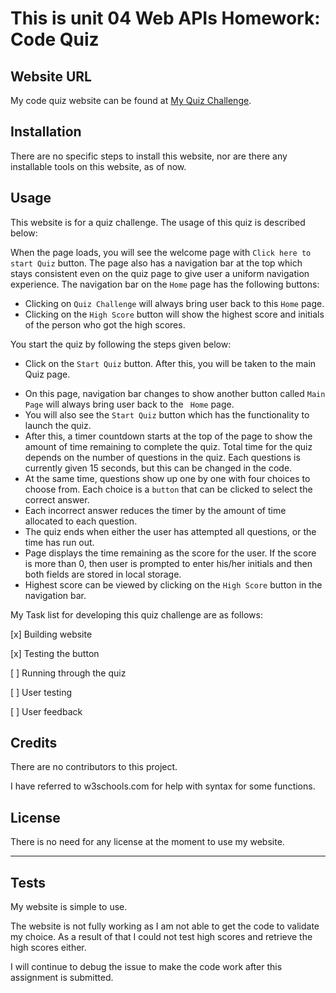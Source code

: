 # This is unit 04 Web APIs Homework: Code Quiz

## Website URL

My code quiz website can be found at [My Quiz Challenge](https://sheldonmall.github.io/quiz-challenge/). 

## Installation

There are no specific steps to install this website, nor are there any installable tools on this website, as of now.


## Usage 

This website is for a quiz challenge. The usage of this quiz is described below:

When the page loads, you will see the welcome page with `Click here to start Quiz` button. The page also has a navigation bar at the top which stays consistent even on the quiz page to give user a uniform navigation experience. The navigation bar on the `Home` page has the following buttons:

* Clicking on `Quiz Challenge` will always bring user back to this `Home` page.
* Clicking on the `High Score` button will show the highest score and initials of the person who got the high scores.


You start the quiz by following the steps given below:

* Click on the `Start Quiz` button. After this, you will be taken to the main Quiz page. 
- On this page, navigation bar changes to show another button called `Main Page` will always bring user back to the ` Home` page. 
- You will also see the `Start Quiz` button which has the functionality to launch the quiz.
- After this, a timer countdown starts at the top of the page to show the amount of time remaining to complete the quiz. Total time for the quiz depends on the number of questions in the quiz. Each questions is currently given 15 seconds, but this can be changed in the code.
- At the same time, questions show up one by one with four choices to choose from. Each choice is a `button` that can be clicked to select the correct answer.
- Each incorrect answer reduces the timer by the amount of time allocated to each question.
- The quiz ends when either the user has attempted all questions, or the time has run out.
- Page displays the time remaining as the score for the user. If the score is more than 0, then user is prompted to enter his/her initials and then both fields are stored in local storage.
- Highest score can be viewed by clicking on the `High Score` button in the navigation bar.

My Task list for developing this quiz challenge are as follows:

[x] Building website

[x] Testing the button

[ ] Running through the quiz

[ ] User testing

[ ] User feedback 


## Credits

There are no contributors to this project.

I have referred to w3schools.com for help with syntax for some functions.


## License

There is no need for any license at the moment to use my website.

---

## Tests

My website is simple to use. 

The website is not fully working as I am not able to get the code to validate my choice. As a result of that I could not test high scores and retrieve the high scores either.

I will continue to debug the issue to make the code work after this assignment is submitted.
